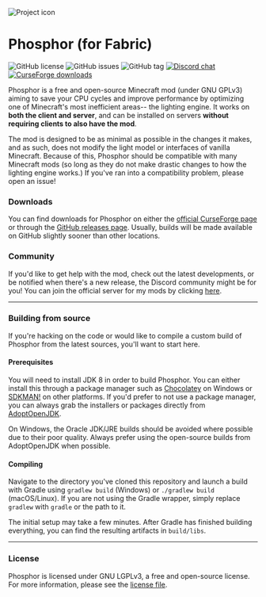 ![Project icon](https://git-assets.jellysquid.me/hotlink-ok/phosphor/icon-rounded-128px.png)

# Phosphor (for Fabric)
![GitHub license](https://img.shields.io/github/license/jellysquid3/phosphor-fabric.svg)
![GitHub issues](https://img.shields.io/github/issues/jellysquid3/phosphor-fabric.svg)
![GitHub tag](https://img.shields.io/github/tag/jellysquid3/phosphor-fabric.svg)
[![Discord chat](https://img.shields.io/badge/chat%20on-discord-7289DA)](https://jellysquid.me/discord)
[![CurseForge downloads](http://cf.way2muchnoise.eu/full_372124_downloads.svg)](https://minecraft.curseforge.com/projects/phosphor)

Phosphor is a free and open-source Minecraft mod (under GNU GPLv3) aiming to save your CPU cycles and improve performance by optimizing one of Minecraft's most inefficient areas-- the lighting engine.
It works on **both the client and server**, and can be installed on servers **without requiring clients to also have the mod**.

The mod is designed to be as minimal as possible in the changes it makes, and as such, does not modify the light model or interfaces of vanilla Minecraft. Because of this, Phosphor should be compatible
with many Minecraft mods (so long as they do not make drastic changes to how the lighting engine works.) If you've ran into a compatibility problem, please open an issue!

### Downloads

You can find downloads for Phosphor on either the [official CurseForge page](https://www.curseforge.com/minecraft/mc-mods/Phosphor)
or through the [GitHub releases page](https://github.com/jellysquid3/Phosphor-fabric/releases). Usually, builds will be
made available on GitHub slightly sooner than other locations.

### Community

If you'd like to get help with the mod, check out the latest developments, or be notified when there's a new release,
the Discord community might be for you! You can join the official server for my mods by clicking
[here](https://jellysquid.me/discord).

---

### Building from source

If you're hacking on the code or would like to compile a custom build of Phosphor from the latest sources, you'll want
to start here.

#### Prerequisites

You will need to install JDK 8 in order to build Phosphor. You can either install this through a package manager such as
[Chocolatey](https://chocolatey.org/) on Windows or [SDKMAN!](https://sdkman.io/) on other platforms. If you'd prefer to
not use a package manager, you can always grab the installers or packages directly from
[AdoptOpenJDK](https://adoptopenjdk.net/).

On Windows, the Oracle JDK/JRE builds should be avoided where possible due to their poor quality. Always prefer using
the open-source builds from AdoptOpenJDK when possible.

#### Compiling

Navigate to the directory you've cloned this repository and launch a build with Gradle using `gradlew build` (Windows)
or `./gradlew build` (macOS/Linux). If you are not using the Gradle wrapper, simply replace `gradlew` with `gradle`
or the path to it.

The initial setup may take a few minutes. After Gradle has finished building everything, you can find the resulting
artifacts in `build/libs`.

---

### License

Phosphor is licensed under GNU LGPLv3, a free and open-source license. For more information, please see the [license file](https://github.com/jellysquid3/phosphor-fabric/blob/1.16.x/dev/LICENSE.txt).
